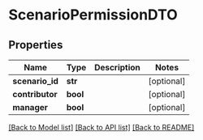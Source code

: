 # ScenarioPermissionDTO

## Properties
Name | Type | Description | Notes
------------ | ------------- | ------------- | -------------
**scenario_id** | **str** |  | [optional] 
**contributor** | **bool** |  | [optional] 
**manager** | **bool** |  | [optional] 

[[Back to Model list]](../README.md#documentation-for-models) [[Back to API list]](../README.md#documentation-for-api-endpoints) [[Back to README]](../README.md)

